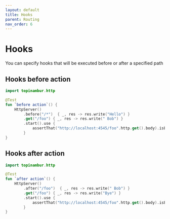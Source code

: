```yaml
---
layout: default
title: Hooks
parent: Routing
nav_order: 6
---
```


# Hooks
You can specify hooks that will be executed before or after a specified path

## Hooks before action
```kotlin
import topinambur.http

@Test
fun `before action`() {
    HttpServer()
        .before("/*")  { _, res -> res.write("Hello") }
        .get("/foo") { _, res -> res.write(" Bob") }
        .start().use {
            assertThat("http://localhost:4545/foo".http.get().body).isEqualTo("Hello Bob")
        }
}
```

## Hooks after action
```kotlin
import topinambur.http

@Test
fun `after action`() {
    HttpServer()
        .after("/foo")  { _, res -> res.write(" Bob") }
        .get("/foo") { _, res -> res.write("Bye") }
        .start().use {
            assertThat("http://localhost:4545/foo".http.get().body).isEqualTo("Bye Bob")
        }
}
```
